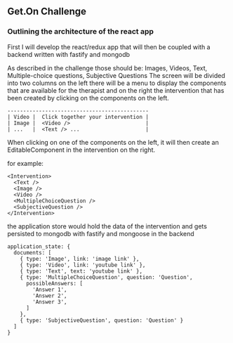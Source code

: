 ## Get.On Challenge

### Outlining the architecture of the react app

First I will develop the react/redux app that will then be coupled
with a backend written with fastify and mongodb

As described in the challenge those should be:
Images, Videos, Text, Multiple-choice questions, Subjective Questions
The screen will be divided into two columns on the left there will be a
menu to display the components that are available for the therapist and
on the right the intervention that has been created by clicking on the
components on the left.

```
---------------------------------------------
| Video |  Click together your intervention |
| Image |  <Video />                        |
| ...   |  <Text /> ...                     |
```

When clicking on one of the components on the left, it will then create
an EditableComponent in the intervention on the right.

for example:
```
<Intervention>
  <Text />
  <Image />
  <Video />
  <MultipleChoiceQuestion />
  <SubjectiveQuestion />
</Intervention>
```

the application store would hold the data of the intervention
and gets persisted to mongodb with fastify and mongoose in the backend

```
application_state: {
  documents: [
    { type: 'Image', link: 'image link' },
    { type: 'Video', link: 'youtube link' },
    { type: 'Text', text: 'youtube link' },
    { type: 'MultipleChoiceQuestion', question: 'Question',
      possibleAnswers: [
        'Answer 1',
        'Answer 2',
        'Answer 3',
      ]
    },
    { type: 'SubjectiveQuestion', question: 'Question' }
  ]
}
```
